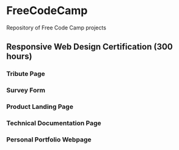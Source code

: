 # FreeCodeCamp
Repository of Free Code Camp projects

## Responsive Web Design Certification (300 hours)
### Tribute Page
### Survey Form
### Product Landing Page
### Technical Documentation Page
### Personal Portfolio Webpage
